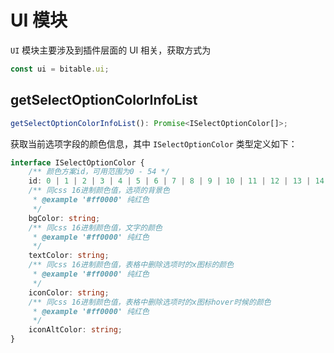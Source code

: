 # UI 模块
`UI` 模块主要涉及到插件层面的 UI 相关，获取方式为
```typescript
const ui = bitable.ui;
```

[//]: # (## closeHostContainer)

[//]: # (```typescript)

[//]: # (closeHostContainer&#40;&#41;: Promise<boolean>;)

[//]: # (```)

[//]: # (关闭当前插件的宿主容器)

[//]: # ()
[//]: # (## setHostContainerSize)

[//]: # (```typescript)

[//]: # (setHostContainerSize&#40;size: HostContainerSize&#41;: Promise<boolean>;)

[//]: # (```)

[//]: # (设置当前插件宿主容器大小)

##  getSelectOptionColorInfoList
```typescript
getSelectOptionColorInfoList(): Promise<ISelectOptionColor[]>;
```
获取当前选项字段的颜色信息，其中 `ISelectOptionColor` 类型定义如下：
```typescript
interface ISelectOptionColor {
    /** 颜色方案id，可用范围为0 - 54 */
    id: 0 | 1 | 2 | 3 | 4 | 5 | 6 | 7 | 8 | 9 | 10 | 11 | 12 | 13 | 14 | 15 | 16 | 17 | 18 | 19 | 20 | 21 | 22 | 23 | 24 | 25 | 26 | 27 | 28 | 29 | 30 | 31 | 32 | 33 | 34 | 35 | 36 | 37 | 38 | 39 | 40 | 41 | 42 | 43 | 44 | 45 | 46 | 47 | 48 | 49 | 50 | 51 | 52 | 53 | 54;
    /** 同css 16进制颜色值，选项的背景色
     * @example '#ff0000' 纯红色
     */
    bgColor: string;
    /** 同css 16进制颜色值，文字的颜色
     * @example '#ff0000' 纯红色
     */
    textColor: string;
    /** 同css 16进制颜色值，表格中删除选项时的x图标的颜色
     * @example '#ff0000' 纯红色
     */
    iconColor: string;
    /** 同css 16进制颜色值，表格中删除选项时的x图标hover时候的颜色
     * @example '#ff0000' 纯红色
     */
    iconAltColor: string;
}
```